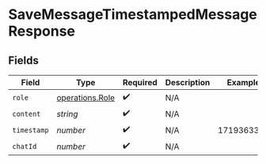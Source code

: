 # SaveMessageTimestampedMessageResponse


## Fields

| Field                                              | Type                                               | Required                                           | Description                                        | Example                                            |
| -------------------------------------------------- | -------------------------------------------------- | -------------------------------------------------- | -------------------------------------------------- | -------------------------------------------------- |
| `role`                                             | [operations.Role](../../models/operations/role.md) | :heavy_check_mark:                                 | N/A                                                |                                                    |
| `content`                                          | *string*                                           | :heavy_check_mark:                                 | N/A                                                |                                                    |
| `timestamp`                                        | *number*                                           | :heavy_check_mark:                                 | N/A                                                | 1719363309                                         |
| `chatId`                                           | *number*                                           | :heavy_check_mark:                                 | N/A                                                |                                                    |